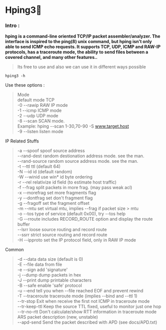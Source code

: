 
# Hping3🥴

### Intro :

**hping is a command-line oriented TCP/IP packet assembler/analyzer. The interface is inspired to the ping(8) unix command, but hping isn’t only able to send ICMP echo requests. It supports TCP, UDP, ICMP and RAW-IP protocols, has a traceroute mode, the ability to send files between a covered channel, and many other features..**

> Its free to use and also we can use it in different ways possible

    hping3 -h

Use these options :

> Mode  
default mode TCP  
-0 --rawip RAW IP mode  
-1 --icmp ICMP mode  
-2 --udp UDP mode  
-8 --scan SCAN mode.  
Example: hping --scan 1-30,70-90 -S www.target.host  
-9 --listen listen mode

 IP  Related Stuffs

> -a --spoof spoof source address  
> --rand-dest random destionation address mode. see the man.  
> --rand-source random source address mode. see the man.  
> -t --ttl ttl (default 64)  
> -N --id id (default random)  
> -W --winid use win* id byte ordering  
> -r --rel relativize id field (to estimate host traffic)  
> -f --frag split packets in more frag. (may pass weak acl)  
> -x --morefrag set more fragments flag  
> -y --dontfrag set don't fragment flag  
> -g --fragoff set the fragment offset  
> -m --mtu set virtual mtu, implies --frag if packet size > mtu  
> -o --tos type of service (default 0x00), try --tos help  
> -G --rroute includes RECORD_ROUTE option and display the route buffer  
> --lsrr loose source routing and record route  
> --ssrr strict source routing and record route  
> -H --ipproto set the IP protocol field, only in RAW IP mode

Common  

> -d --data data size (default is 0)  
> -E --file data from file  
> -e --sign add 'signature'  
> -j --dump dump packets in hex  
> -J --print dump printable characters  
> -B --safe enable 'safe' protocol  
> -u --end tell you when --file reached EOF and prevent rewind  
> -T --traceroute traceroute mode (implies --bind and --ttl 1)  
> --tr-stop Exit when receive the first not ICMP in traceroute mode  
> --tr-keep-ttl Keep the source TTL fixed, useful to monitor just one hop  
> --tr-no-rtt Don't calculate/show RTT information in traceroute mode   ARS packet description (new, unstable)  
> --apd-send Send the packet described with APD (see docs/APD.txt)
